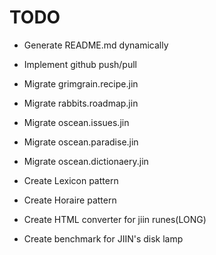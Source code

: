 # TODO

- Generate README.md dynamically
- Implement github push/pull

- Migrate grimgrain.recipe.jin
- Migrate rabbits.roadmap.jin
- Migrate oscean.issues.jin
- Migrate oscean.paradise.jin
- Migrate oscean.dictionaery.jin

- Create Lexicon pattern
- Create Horaire pattern

- Create HTML converter for jiin runes(LONG)
- Create benchmark for JIIN's disk lamp
